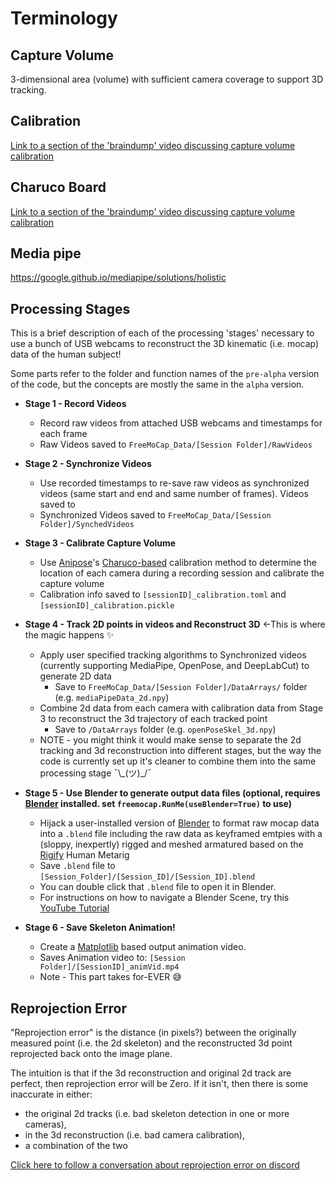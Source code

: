 # Terminology

## Capture Volume
3-dimensional area (volume) with sufficient camera coverage to support 3D tracking.

## Calibration
[Link to a section of the 'braindump' video discussing capture volume calibration](https://www.youtube.com/watch?v=GxKmyKdnTy0&t=1785s)
## Charuco Board
[Link to a section of the 'braindump' video discussing capture volume calibration](https://www.youtube.com/watch?v=GxKmyKdnTy0&t=1615s)

## Media pipe

https://google.github.io/mediapipe/solutions/holistic

## Processing Stages
This is a brief description of each of the processing 'stages' necessary to use a bunch of USB webcams to reconstruct the 3D kinematic (i.e. mocap) data of the human subject! 

Some parts refer to the folder and function names of the `pre-alpha` version of the code, but the concepts are mostly the same in the `alpha` version.

 - **Stage 1 - Record Videos**
   -  Record raw videos from attached USB webcams and timestamps for each frame 
   -  Raw Videos saved to `FreeMoCap_Data/[Session Folder]/RawVideos`

 - **Stage 2 - Synchronize Videos**
   - Use recorded timestamps to re-save raw videos as synchronized videos (same start and end and same number of frames). Videos saved to 
   - Synchronized Videos saved to `FreeMoCap_Data/[Session Folder]/SynchedVideos`


 - **Stage 3 - Calibrate Capture Volume**
   -   Use [Anipose](https://anipose.org)'s [Charuco-based](https://docs.opencv.org/3.4/df/d4a/tutorial_charuco_detection.html) calibration method to determine the location of each camera during a recording session and calibrate the capture volume
   -   Calibration info saved to `[sessionID]_calibration.toml` and `[sessionID]_calibration.pickle` 


-   **Stage 4 - Track 2D points in videos and Reconstruct 3D** <-This is where the magic happens ✨
    -   Apply user specified tracking algorithms to Synchronized videos (currently supporting MediaPipe, OpenPose, and DeepLabCut) to generate 2D data 
        -   Save to `FreeMoCap_Data/[Session Folder]/DataArrays/` folder (e.g. `mediaPipeData_2d.npy`)
    -   Combine 2d data from each camera with calibration data from Stage 3 to reconstruct the 3d trajectory of each tracked point
        -   Save to `/DataArrays` folder (e.g. `openPoseSkel_3d.npy`)
    -   NOTE - you might think it would make sense to separate the 2d tracking and 3d reconstruction into different stages, but the way the code is currently set up it's cleaner to combine them into the same processing stage ¯\\\_(ツ)_/¯

-   **Stage 5 - Use Blender to generate output data files (optional, requires [Blender](https://blender.org) installed. set `freemocap.RunMe(useBlender=True)` to use)**
    -   Hijack a user-installed version of [Blender](https://blender.org) to format raw mocap data into  a `.blend` file including the raw data as keyframed emtpies with a (sloppy,  inexpertly) rigged and meshed armatured based on the [Rigify](https://docs.blender.org/manual/en/2.81/addons/rigging/rigify.html) Human Metarig
    -   Save `.blend` file to `[Session_Folder]/[Session_ID]/[Session_ID].blend` 
    -   You can double click that `.blend` file to open it in Blender. 
    -   For instructions on how to navigate a Blender Scene, try this [YouTube Tutorial](https://www.youtube.com/watch?v=nIoXOplUvAw)


-   **Stage 6 - Save Skeleton Animation!**
    -   Create a [Matplotlib](https://matplotlib.org) based output animation video.
     -  Saves Animation video to: `[Session Folder]/[SessionID]_animVid.mp4`
     -  Note - This part takes for-EVER 😅
     
## Reprojection Error
"Reprojection error" is the distance (in pixels?) between the originally measured point (i.e. the 2d skeleton) and the reconstructed 3d point reprojected back onto the image plane. 

The intuition is that if the 3d reconstruction and original 2d track are perfect, then reprojection error will be Zero. If it isn't, then there is some inaccurate in either:

-  the original 2d tracks (i.e. bad skeleton detection in one or more cameras), 
-  in the 3d reconstruction (i.e. bad camera calibration), 
- a combination of the two
 


[Click here to follow a conversation about reprojection error on discord](https://discord.com/channels/760487252379041812/760489602917466133/989189718203838505)
